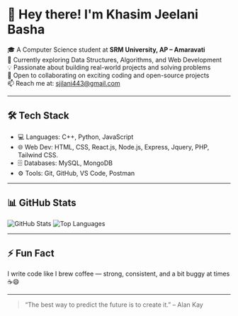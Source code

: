 # 👋 Hey there! I'm Khasim Jeelani Basha

🎓 A Computer Science student at **SRM University, AP – Amaravati**  
🌱 Currently exploring Data Structures, Algorithms, and Web Development  
💡 Passionate about building real-world projects and solving problems  
🚀 Open to collaborating on exciting coding and open-source projects  
📫 Reach me at: [sjilani443@gmail.com](mailto:sjilani443@gmail.com)

---

## 🛠️ Tech Stack

- 💻 Languages: C++, Python, JavaScript  
- 🌐 Web Dev: HTML, CSS, React.js, Node.js, Express, Jquery, PHP, Tailwind CSS.  
- 🗄️ Databases: MySQL, MongoDB  
- ⚙️ Tools: Git, GitHub, VS Code, Postman

---

## 📊 GitHub Stats

![GitHub Stats](https://github-readme-stats.vercel.app/api?username=sjilani443&show_icons=true&theme=radical)
![Top Languages](https://github-readme-stats.vercel.app/api/top-langs/?username=sjilani443&layout=compact&theme=radical)

---

## ⚡ Fun Fact

I write code like I brew coffee — strong, consistent, and a bit buggy at times ☕😄

---

> “The best way to predict the future is to create it.” – Alan Kay

